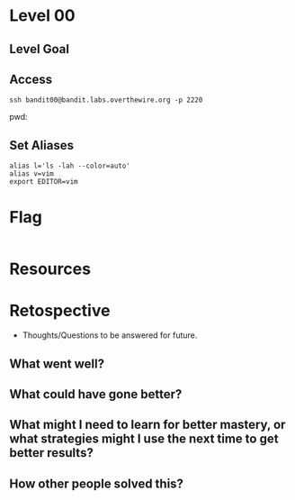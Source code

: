 # Level 00

## Level Goal

## Access
```
ssh bandit00@bandit.labs.overthewire.org -p 2220
```
pwd: 

## Set Aliases
```
alias l='ls -lah --color=auto'
alias v=vim
export EDITOR=vim
```

# Flag
```
```

# Resources



# Retospective
* Thoughts/Questions to be answered for future.

## What went well?


## What could have gone better?


## What might I need to learn for better mastery, or what strategies might I use the next time to get better results?


## How other people solved this?

